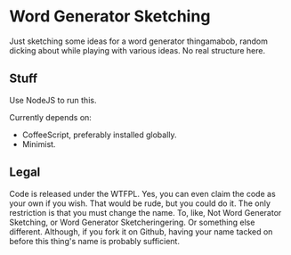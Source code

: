 Word Generator Sketching
========================

Just sketching some ideas for a word generator thingamabob, random dicking about while playing with various ideas.  No real structure here.

Stuff
-----

Use NodeJS to run this.

Currently depends on:

- CoffeeScript, preferably installed globally.
- Minimist.

Legal
-----

Code is released under the WTFPL.  Yes, you can even claim the code as your own if you wish.  That would be rude, but you could do it.  The only restriction is that you must change the name.  To, like, Not Word Generator Sketching, or Word Generator Sketcheringering.  Or something else different.  Although, if you fork it on Github, having your name tacked on before this thing's name is probably sufficient.
